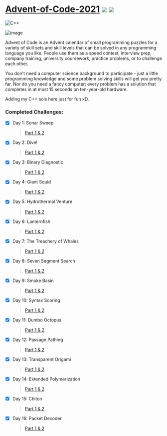 #  [Advent-of-Code-2021](https://adventofcode.com/) ![](https://img.shields.io/badge/days%20completed-16-red) ![](https://img.shields.io/badge/stars%20⭐-32-yellow)
![C++](https://img.shields.io/badge/c++-%2300599C.svg?style=for-the-badge&logo=c%2B%2B&logoColor=white)

![image](https://user-images.githubusercontent.com/55499929/146315763-b4282c42-4024-408a-bb05-f2d86c4b3563.png)

Advent of Code is an Advent calendar of small programming puzzles for a variety of skill sets and skill levels that can be solved in any programming language you like. People use them as a speed contest, interview prep, company training, university coursework, practice problems, or to challenge each other.

You don't need a computer science background to participate - just a little programming knowledge and some problem solving skills will get you pretty far. Nor do you need a fancy computer; every problem has a solution that completes in at most 15 seconds on ten-year-old hardware.

Adding my C++ sols here just for fun xD.

### Completed Challenges:
- [x] Day 1: Sonar Sweep 
  > [Part 1 & 2](https://adventofcode.com/2021/day/1)
- [x] Day 2: Dive! 
  > [Part 1 & 2](https://adventofcode.com/2021/day/2)
- [x] Day 3: Binary Diagnostic 
  > [Part 1 & 2](https://adventofcode.com/2021/day/3)
- [x] Day 4: Giant Squid 
  > [Part 1 & 2](https://adventofcode.com/2021/day/4)
- [x] Day 5: Hydrothermal Venture 
  > [Part 1 & 2](https://adventofcode.com/2021/day/5)
- [x] Day 6: Lanternfish 
  > [Part 1 & 2](https://adventofcode.com/2021/day/6)
- [x] Day 7: The Treachery of Whales 
  > [Part 1 & 2](https://adventofcode.com/2021/day/7)
- [x] Day 8: Seven Segment Search
  > [Part 1 & 2](https://adventofcode.com/2021/day/8)
- [x] Day 9: Smoke Basin
  > [Part 1 & 2](https://adventofcode.com/2021/day/9)
- [x] Day 10: Syntax Scoring
  > [Part 1 & 2](https://adventofcode.com/2021/day/10)
- [x] Day 11: Dumbo Octopus
  > [Part 1 & 2](https://adventofcode.com/2021/day/11)
- [x] Day 12: Passage Pathing
  > [Part 1 & 2](https://adventofcode.com/2021/day/12)
- [x] Day 13: Transparent Origami
  > [Part 1 & 2](https://adventofcode.com/2021/day/13)
- [x] Day 14: Extended Polymerization
  > [Part 1 & 2](https://adventofcode.com/2021/day/14)
- [x] Day 15: Chiton
  > [Part 1 & 2](https://adventofcode.com/2021/day/15)
- [x] Day 16: Packet Decoder 
  > [Part 1 & 2](https://adventofcode.com/2021/day/16)
